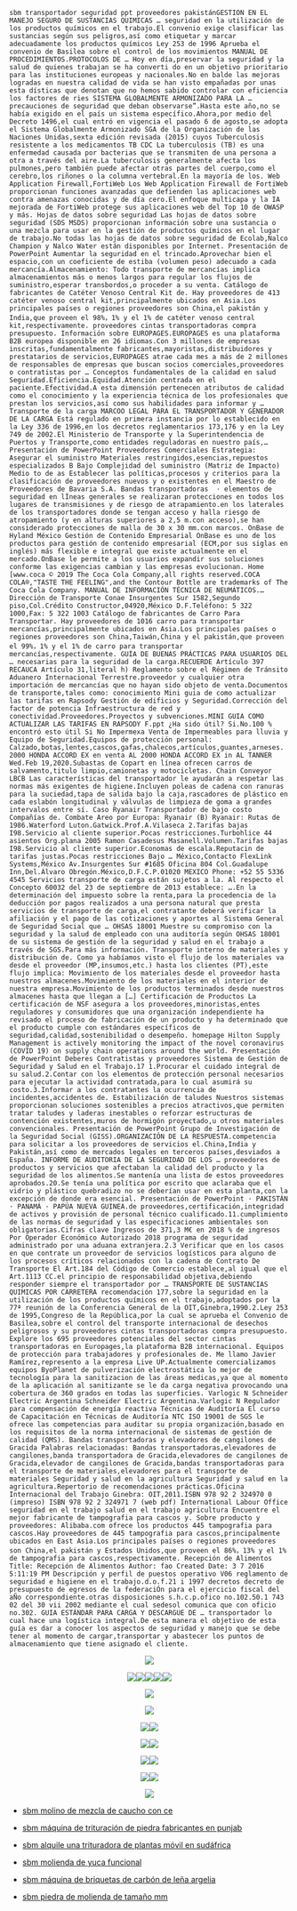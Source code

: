 
```
sbm transportador seguridad ppt proveedores pakistánGESTION EN EL MANEJO SEGURO DE SUSTANCIAS QUIMICAS … seguridad en la utilización de los productos químicos en el trabajo.El convenio exige clasificar las sustancias según sus peligros,así como etiquetar y marcar adecuadamente los productos químicos Ley 253 de 1996 Aprueba el convenio de Basilea sobre el control de los movimientos MANUAL DE PROCEDIMIENTOS.PROTOCOLOS DE … Hoy en día,preservar la seguridad y la salud de quienes trabajan se ha converti do en un objetivo prioritario para las instituciones europeas y nacionales.No en balde las mejoras logradas en nuestra calidad de vida se han visto empañadas por unas esta dísticas que denotan que no hemos sabido controlar con eficiencia los factores de ries SISTEMA GLOBALMENTE ARMONIZADO PARA LA … precauciones de seguridad que deban observarse”.Hasta este año,no se había exigido en el país un sistema específico.Ahora,por medio del Decreto 1496,el cual entró en vigencia el pasado 6 de agosto,se adopta el Sistema Globalmente Armonizado SGA de la Organización de las Naciones Unidas,sexta edición revisada (2015) cuyos Tuberculosis resistente a los medicamentos TB CDC La tuberculosis (TB) es una enfermedad causada por bacterias que se transmiten de una persona a otra a través del aire.La tuberculosis generalmente afecta los pulmones,pero también puede afectar otras partes del cuerpo,como el cerebro,los riñones o la columna vertebral.En la mayoría de los. Web Application Firewall,FortiWeb Los Web Application Firewall de FortiWeb proporcionan funciones avanzadas que defienden las aplicaciones web contra amenazas conocidas y de día cero.El enfoque multicapa y la IA mejorada de FortiWeb protege sus aplicaciones web del Top 10 de OWASP y más. Hojas de datos sobre seguridad Las hojas de datos sobre seguridad (SDS MSDS) proporcionan información sobre una sustancia o una mezcla para usar en la gestión de productos químicos en el lugar de trabajo.No todas las hojas de datos sobre seguridad de Ecolab,Nalco Champion y Nalco Water están disponibles por Internet. Presentación de PowerPoint Aumentar la seguridad en el trincado.Aprovechar bien el espacio,con un coeficiente de estiba (volumen peso) adecuado a cada mercancía.Almacenamiento: Todo transporte de mercancías implica almacenamientos más o menos largos para regular los flujos de suministro,esperar transbordos,o proceder a su venta. Catálogo de fabricantes de Catéter Venoso Central Kit de. Hay proveedores de 413 catéter venoso central kit,principalmente ubicados en Asia.Los principales países o regiones proveedores son China,el pakistán y India,que proveen el 98%，1% y el 1% de catéter venoso central kit,respectivamente. proveedores cintas transportadoras compra presupuesto. Información sobre EUROPAGES.EUROPAGES es una plataforma B2B europea disponible en 26 idiomas.Con 3 millones de empresas inscritas,fundamentalmente fabricantes,mayoristas,distribuidores y prestatarios de servicios,EUROPAGES atrae cada mes a más de 2 millones de responsables de empresas que buscan socios comerciales,proveedores o contratistas por … Conceptos fundamentales de la calidad en salud Seguridad.Eficiencia.Equidad.Atención centrada en el paciente.Efectividad.A esta dimensión pertenecen atributos de calidad como el conocimiento y la experiencia técnica de los profesionales que prestan los servicios,así como sus habilidades para informar y … Transporte de la carga MARCOO LEGAL PARA EL TRANSPORTADOR Y GENERADOR DE LA CARGA Está regulado en primera instancia por lo establecido en la Ley 336 de 1996,en los decretos reglamentarios 173,176 y en la Ley 749 de 2002.El Ministerio de Transporte y la Superintendencia de Puertos y Transporte,como entidades reguladoras en nuestro país,… Presentación de PowerPoint Proveedores Comerciales Estrategia: Asegurar el suministro Materiales restringidos,esencias,repuestos especializados B Bajo Complejidad del suministro (Matriz de Impacto) Medio to de as Establecer las políticas,procesos y criterios para la clasificación de proveedores nuevos y o existentes en el Maestro de Proveedores de Bavaria S.A. Bandas transportadoras  · elementos de seguridad en lÍneas generales se realizaran protecciones en todos los lugares de transmisiones y de riesgo de atrapamiento.en los laterales de los transportadores donde se tengan acceso y halla riesgo de atropamiento (y en alturas superiores a 2,5 m.con acceso),se han considerado protecciones de malla de 30 x 30 mm.con marcos. OnBase de Hyland México Gestión de Contenido Empresarial OnBase es uno de los productos para gestión de contenido empresarial (ECM,por sus siglas en inglés) más flexible e integral que existe actualmente en el mercado.OnBase le permite a los usuarios expandir sus soluciones conforme las exigencias cambian y las empresas evolucionan. Home [www.coca © 2019 The Coca Cola Company,all rights reserved.COCA COLA®,"TASTE THE FEELING",and the Contour Bottle are trademarks of The Coca Cola Company. MANUAL DE INFORMACIÓN TÉCNICA DE NEUMÁTICOS.… Dirección de Transporte Conae Insurgentes Sur 1582,Segundo piso,Col.Crédito Constructor,04920,México D.F.Teléfono: 5 322 1000,Fax: 5 322 1003 Catálogo de fabricantes de Carro Para Transportar. Hay proveedores de 1016 carro para transportar mercancías,principalmente ubicados en Asia.Los principales países o regiones proveedores son China,Taiwán,China y el pakistán,que proveen el 99%，1% y el 1% de carro para transportar mercancías,respectivamente. GUÍA DE BUENAS PRÁCTICAS PARA USUARIOS DEL … necesarias para la seguridad de la carga.RECUERDE Artículo 397 RECAUCA Artículo 31,literal h) Reglamento sobre el Régimen de Tránsito Aduanero Internacional Terrestre.proveedor y cualquier otra importación de mercancías que no hayan sido objeto de venta.Documentos de transporte,tales como: conocimiento Mini guia de como actualizar las tarifas en Rapsody Gestión de edificios y Seguridad.Corrección del factor de potencia Infraestructura de red y conectividad.Proveedores.Proyectos y subvenciones.MINI GUIA COMO ACTUALIZAR LAS TARIFAS EN RAPSODY F.ppt ¿Ha sido útil? Si.No.100 % encontró esto útil Si No Impermexa Venta de Impermeables para lluvia y Equipo de Seguridad.Equipos de protección personal: Calzado,botas,lentes,cascos,gafas,chalecos,artículos,guantes,arneses. 2000 HONDA ACCORD EX en venta AL 2000 HONDA ACCORD EX in AL TANNER Wed.Feb 19,2020.Subastas de Copart en línea ofrecen carros de salvamento,titulo limpio,camionetas y motocicletas. Chain Conveyor LBCB Las características del transportador le ayudarán a respetar las normas más exigentes de higiene.Incluyen poleas de cadena con ranuras para la suciedad,tapa de salida bajo la caja,rascadores de plástico en cada eslabón longitudinal y válvulas de limpieza de goma a grandes intervalos entre sí. Caso Ryanair Transportador de bajo costo Compañías de. Combate Areo por Europa: Ryanair (B) Ryanair: Rutas de 1986.Waterford Luton.Gatwick.Prof.A.Vilaseca 2.Tarifas bajas I98.Servicio al cliente superior.Pocas restricciones.Turbohlice 44 asientos Org.plana 2005 Ramon Casadesus Masanell.Volumen.Tarifas bajas I98.Servicio al cliente superior.Economas de escala.Reputacin de tarifas justas.Pocas restricciones Bajo … México,Contacto FlexLink Systems,México Av.Insurgentes Sur #1685 Oficina 804 Col.Guadalupe Inn,Del.Álvaro Obregón.México,D.F.C.P.01020 MEXICO Phone: +52 55 5336 4545 Servicios transporte de carga están sujetos a la. Al respecto el Concepto 60032 del 23 de septiembre de 2013 establece: ….En la determinación del impuesto sobre la renta,para la procedencia de la deducción por pagos realizados a una persona natural que presta servicios de transporte de carga,el contratante deberá verificar la afiliación y el pago de las cotizaciones y aportes al Sistema General de Seguridad Social que … OHSAS 18001 Muestre su compromiso con la seguridad y la salud de empleado con una auditoría según OHSAS 18001 de su sistema de gestión de la seguridad y salud en el trabajo a través de SGS.Para más información. Transporte interno de materiales y distribución de. Como ya habíamos visto el flujo de los materiales va desde el proveedor (MP,insumos,etc.) hasta los clientes (PT),este flujo implica: Movimiento de los materiales desde el proveedor hasta nuestros almacenes.Movimiento de los materiales en el interior de nuestra empresa.Movimiento de los productos terminados desde nuestros almacenes hasta que llegan a […] Certificación de Productos La certificación de NSF asegura a los proveedores,minoristas,entes reguladores y consumidores que una organización independiente ha revisado el proceso de fabricación de un producto y ha determinado que el producto cumple con estándares específicos de seguridad,calidad,sostenibilidad o desempeño. homepage Hilton Supply Management is actively monitoring the impact of the novel coronavirus (COVID 19) on supply chain operations around the world. Presentación de PowerPoint Deberes Contratistas y proveedores Sistema de Gestión de Seguridad y Salud en el Trabajo.17 1.Procurar el cuidado integral de su salud.2.Contar con los elementos de protección personal necesarios para ejecutar la actividad contratada,para lo cual asumirá su costo.3.Informar a los contratantes la ocurrencia de incidentes,accidentes de. Estabilización de taludes Nuestros sistemas proporcionan soluciones sostenibles a precios atractivos,que permiten tratar taludes y laderas inestables o reforzar estructuras de contención existentes,muros de hormigón proyectado,u otros materiales convencionales. Presentación de PowerPoint Grupo de Investigación de la Seguridad Social (GISS).ORGANIZACIÓN DE LA RESPUESTA.competencia para solicitar a los proveedores de servicios el.China,India y Pakistán,así como de mercados legales en terceros países,desviados a España. INFORME DE AUDITORIA DE LA SEGURIDAD DE LOS … proveedores de productos y servicios que afectaban la calidad del producto y la seguridad de los alimentos.Se mantenía una lista de estos proveedores aprobados.20.Se tenía una política por escrito que aclaraba que el vidrio y plástico quebradizo no se deberían usar en esta planta,con la excepción de donde era esencial. Presentación de PowerPoint · PAKISTÁN · PANAMÁ · PAPÚA NUEVA GUINEA.de proveedores,certificación,integridad de activos y provisión de personal técnico cualificado.11.cumplimiento de las normas de seguridad y las especificaciones ambientales son obligatorias.Cifras clave Ingresos de 371,3 M€ en 2018 % de ingresos Por Operador Económico Autorizado 2018 programa de seguridad administrado por una aduana extranjera.2.3 Verificar que en los casos en que contrate un proveedor de servicios logísticos para alguno de los procesos críticos relacionados con la cadena de Contrato De Transporte El Art.184 del Código de Comercio establece,al igual que el Art.1113 CC.el principio de responsabilidad objetiva,debiendo responder siempre el transportador por … TRANSPORTE DE SUSTANCIAS QUIMICAS POR CARRETERA recomendación 177,sobre la seguridad en la utilización de los productos químicos en el trabajo,adoptados por la 77ª reunión de la Conferencia General de la OIT,Ginebra,1990.2.Ley 253 de 1995,Congreso de la República,por la cual se aprueba el Convenio de Basilea,sobre el control del transporte internacional de desechos peligrosos y su proveedores cintas transportadoras compra presupuesto. Explore los 695 proveedores potenciales del sector cintas transportadoras en Europages,la plataforma B2B internacional. Equipos de protección para trabajadores y profesionales de. Me llamo Javier Ramírez,represento a la empresa Live UP.Actualmente comercializamos equipos ByoPlanet de pulverización electrostática lo mejor de tecnología para la sanitizacion de las áreas medicas,ya que al momento de la aplicación al sanitizante se le da carga negativa provocando una cobertura de 360 grados en todas las superficies. Varlogic N Schneider Electric Argentina Schneider Electric Argentina.Varlogic N Regulador para compensación de energía reactiva Técnicas de Auditoría El curso de Capacitación en Técnicas de Auditoría NTC ISO 19001 de SGS le ofrece las competencias para auditar su propia organización,basado en los requisitos de la norma internacional de sistemas de gestión de calidad (QMS). Bandas transportadoras y elevadores de cangilones de Gracida Palabras relacionadas: Bandas transportadoras,elevadores de cangilones,banda transportadora de Gracida,elevadores de cangilones de Gracida,elevador de cangilones de Gracida,bandas transportadoras para el transporte de materiales,elevadores para el transporte de materiales Seguridad y salud en la agricultura Seguridad y salud en la agricultura.Repertorio de recomendaciones prácticas.Oficina Internacional del Trabajo Ginebra: OIT,2011.ISBN 978 92 2 324970 0 (impreso) ISBN 978 92 2 324971 7 (web pdf) International Labour Office seguridad en el trabajo salud en el trabajo agricultura Encuentre el mejor fabricante de tampografia para cascos y. Sobre producto y proveedores: Alibaba.com ofrece los productos 445 tampografia para cascos.Hay proveedores de 445 tampografia para cascos,principalmente ubicados en East Asia.Los principales países o regiones proveedores son China,el pakistán y Estados Unidos,que proveen el 86%，13% y el 1% de tampografia para cascos,respectivamente. Recepción de Alimentos Title: Recepción de Alimentos Author: fao Created Date: 3 7 2016 5:11:19 PM Descripción y perfil de puestos operativo V06 reglamento de seguridad e higiene en el trabajo.d.o.f.21 i 1997 decretos decreto de presupuesto de egresos de la federaciÓn para el ejercicio fiscal del aÑo correspondiente.otras disposiciones s.h.c.p.ofico no.102.50.1 743 02 del 30 vii 2002 mediante el cual sedesol comunica que con oficio no.302. GUIA ESTÁNDAR PARA CARGA Y DESCARGUE DE … transportador lo cual hace una logística integral.De esta manera el objetivo de esta guía es dar a conocer los aspectos de seguridad y manejo que se debe tener al momento de cargar,transportar y abastecer los puntos de almacenamiento que tiene asignado el cliente. 
```

<div align="center">

<a href="https://es-crusher.shibang-china.com/github&k=sbm+transportador+seguridad+ppt+proveedores+pakist%C3%A1n"><img src="https://static.shibang-china.com/es/crusher/logo.jpg"></a>

<a href="https://es-crusher.shibang-china.com/github&k=sbm+transportador+seguridad+ppt+proveedores+pakist%C3%A1n"><img src="https://static.shibang-china.com/es/crusher/index.jpg"></a><a href="https://es-crusher.shibang-china.com/material.htmlgithub&k=sbm+transportador+seguridad+ppt+proveedores+pakist%C3%A1n"><img src="https://static.shibang-china.com/es/crusher/material.jpg"></a><a href="https://es-crusher.shibang-china.com/application.htmlgithub&k=sbm+transportador+seguridad+ppt+proveedores+pakist%C3%A1n"><img src="https://static.shibang-china.com/es/crusher/application.jpg"></a><a href="https://es-crusher.shibang-china.com/aboutus.htmlgithub&k=sbm+transportador+seguridad+ppt+proveedores+pakist%C3%A1n"><img src="https://static.shibang-china.com/es/crusher/aboutus.jpg"></a><a href="https://es-crusher.shibang-china.com/contact.htmlgithub&k=sbm+transportador+seguridad+ppt+proveedores+pakist%C3%A1n"><img src="https://static.shibang-china.com/es/crusher/contact.jpg"></a>

<a href="https://es-crusher.shibang-china.com/github&k=sbm+transportador+seguridad+ppt+proveedores+pakist%C3%A1n"><img src="https://static.shibang-china.com/es/crusher/banner.jpg"></a>

<a href="https://swt.shibang-china.com/github&k=sbm+transportador+seguridad+ppt+proveedores+pakist%C3%A1n"><img src="https://static.shibang-china.com/es/crusher/text.jpg"></a>

<a href="https://swt.shibang-china.com/github&k=sbm+transportador+seguridad+ppt+proveedores+pakist%C3%A1n"><img src="https://static.shibang-china.com/es/crusher/chat.jpg"></a><a href="https://es-crusher.shibang-china.com/contact.htmlgithub&k=sbm+transportador+seguridad+ppt+proveedores+pakist%C3%A1n"><img src="https://static.shibang-china.com/es/crusher/message.jpg"></a>

<a href="https://es-crusher.shibang-china.com/products/pe.htmlgithub&k=sbm+transportador+seguridad+ppt+proveedores+pakist%C3%A1n"><img src="https://static.shibang-china.com/es/crusher/pe.jpg"></a><a href="https://es-crusher.shibang-china.com/products/pf.htmlgithub&k=sbm+transportador+seguridad+ppt+proveedores+pakist%C3%A1n"><img src="https://static.shibang-china.com/es/crusher/pf.jpg"></a>

<a href="https://es-crusher.shibang-china.com/products/hpt.htmlgithub&k=sbm+transportador+seguridad+ppt+proveedores+pakist%C3%A1n"><img src="https://static.shibang-china.com/es/crusher/hpt.jpg"></a><a href="https://es-crusher.shibang-china.com/products/vsi.htmlgithub&k=sbm+transportador+seguridad+ppt+proveedores+pakist%C3%A1n"><img src="https://static.shibang-china.com/es/crusher/vsi.jpg"></a>

<a href="https://es-crusher.shibang-china.com/products/klv.htmlgithub&k=sbm+transportador+seguridad+ppt+proveedores+pakist%C3%A1n"><img src="https://static.shibang-china.com/es/crusher/klv.jpg"></a><a href="https://es-crusher.shibang-china.com/products/portable.htmlgithub&k=sbm+transportador+seguridad+ppt+proveedores+pakist%C3%A1n"><img src="https://static.shibang-china.com/es/crusher/portable.jpg"></a>

<a href="https://swt.shibang-china.com/github&k=sbm+transportador+seguridad+ppt+proveedores+pakist%C3%A1n"><img src="https://static.shibang-china.com/es/crusher/case.jpg"></a>

</div>


* [sbm molino de mezcla de caucho con ce](sbm%20molino%20de%20mezcla%20de%20caucho%20con%20ce.md)

* [sbm máquina de trituración de piedra fabricantes en punjab](sbm%20m%C3%A1quina%20de%20trituraci%C3%B3n%20de%20piedra%20fabricantes%20en%20punjab.md)

* [sbm alquile una trituradora de plantas móvil en sudáfrica](sbm%20alquile%20una%20trituradora%20de%20plantas%20m%C3%B3vil%20en%20sud%C3%A1frica.md)

* [sbm molienda de yuca funcional](sbm%20molienda%20de%20yuca%20funcional.md)

* [sbm máquina de briquetas de carbón de leña argelia](sbm%20m%C3%A1quina%20de%20briquetas%20de%20carb%C3%B3n%20de%20le%C3%B1a%20argelia.md)

* [sbm piedra de molienda de tamaño mm](sbm%20piedra%20de%20molienda%20de%20tama%C3%B1o%20mm.md)